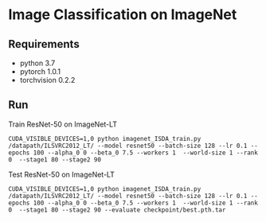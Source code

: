 # Image Classification on ImageNet

## Requirements
- python 3.7
- pytorch 1.0.1
- torchvision 0.2.2


## Run

Train ResNet-50 on ImageNet-LT

```
CUDA_VISIBLE_DEVICES=1,0 python imagenet_ISDA_train.py  /datapath/ILSVRC2012_LT/ --model resnet50 --batch-size 128 --lr 0.1 --epochs 100 --alpha_0 0 --beta_0 7.5 --workers 1  --world-size 1 --rank 0  --stage1 80 --stage2 90 

```

Test ResNet-50 on ImageNet-LT

```
CUDA_VISIBLE_DEVICES=1,0 python imagenet_ISDA_train.py  /datapath/ILSVRC2012_LT/ --model resnet50 --batch-size 128 --lr 0.1 --epochs 100 --alpha_0 0 --beta_0 7.5 --workers 1  --world-size 1 --rank 0  --stage1 80 --stage2 90 --evaluate checkpoint/best.pth.tar

```










